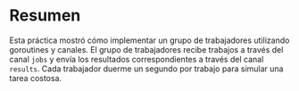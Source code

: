 # Resumen

Esta práctica mostró cómo implementar un grupo de trabajadores utilizando goroutines y canales. El grupo de trabajadores recibe trabajos a través del canal `jobs` y envía los resultados correspondientes a través del canal `results`. Cada trabajador duerme un segundo por trabajo para simular una tarea costosa.
